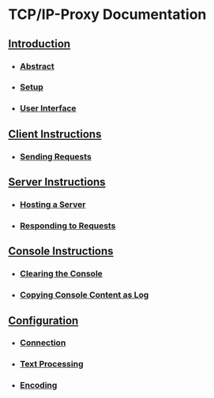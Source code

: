 # TCP/IP-Proxy Documentation

## [Introduction](/docs/chapters/introduction.md)

- ### [Abstract](/docs/chapters/introduction.md#abstract)
- ### [Setup](/docs/chapters/introduction.md#setup)
- ### [User Interface](/docs/chapters/introduction.md#user-interface)

## [Client Instructions](/docs/chapters/instructions-client.md)
- ### [Sending Requests](/docs/chapters/instructions-client#sending-requests)

## [Server Instructions](/docs/chapters/instructions-server.md)
- ### [Hosting a Server](/docs/chapters/instructions-server#hosting-a-server)
- ### [Responding to Requests](/docs/chapters/instructions-server#responding-to-requests)

## [Console Instructions](/docs/chapters/instructions-console.md)
- ### [Clearing the Console](/docs/chapters/instructions-console.md#clearing-the-console)
- ### [Copying Console Content as Log](/docs/chapters/instructions-console.md#copying-console-content-as-log)

## [Configuration](/docs/chapters/configuration.md)
- ### [Connection](/docs/chapters/configuration.md#connection)
- ### [Text Processing](/docs/chapters/configuration.md#text-processing)
- ### [Encoding](/docs/chapters/configuration.md#encoding)
